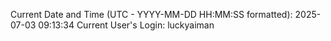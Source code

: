 Current Date and Time (UTC - YYYY-MM-DD HH:MM:SS formatted): 2025-07-03 09:13:34
Current User's Login: luckyaiman
